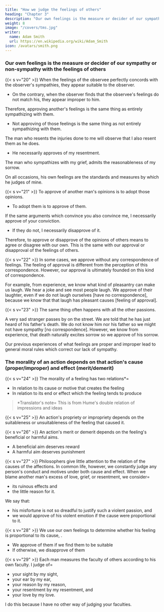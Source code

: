 ```yaml
---
title: "How we judge the feelings of others"
heading: "Chapter 3"
description: "Our own feelings is the measure or decider of our sympathy or non-sympathy with the feelings of others"
weight: 8
image: "/covers/tms.jpg"
writer:
  name: Adam Smith
  url: https://en.wikipedia.org/wiki/Adam_Smith
icon: /avatars/smith.png
---
```




<!-- We judge the propriety of the feelings of others by our sympathy or lack of sympathy with them -->
### Our own feelings is the measure or decider of our sympathy or non-sympathy with the feelings of others

{{< s v="20" >}} When the feelings of the observee perfectly concords with the observer's sympathies, they appear suitable to the observer. 
- On the contrary, when the observer finds that the observee's feelings do not match his, they appear improper to him.

Therefore, approving another's feelings is the same thing as entirely sympathizing with them.
- Not approving of those feelings is the same thing as not entirely sympathizing with them.

The man who resents the injuries done to me will observe that I also resent them as he does.
- He necessarily approves of my resentment.

The man who sympathizes with my grief, admits the reasonableness of my sorrow.

<!-- He who admires the same poem or picture as much as I do, allows the justness of my admiration.
        He who laughs at the same joke with with me, cannot deny the propriety of my laughter.
    On the contrary, the man has different feelings from mine, disapproves my feelings because of their dissonance with his own.
        I must incur his disapprobation if= 
            my animosity goes beyond the indignation allowed by my friend,
            my grief exceeds what his most tender compassion can go along with,
            my admiration is too high or too low to tally with his own,
            I laugh loudly and heartily when he only smiles, and
            I only smile when he laughs loudly and heartily.
             -->
On all occasions, his own feelings are the standards and measures by which he judges of mine.


{{< s v="21" >}} To approve of another man's opinions is to adopt those opinions.
- To adopt them is to approve of them.

If the same arguments which convince you also convince me, I necessarily approve of your conviction.
- If they do not, I necessarily disapprove of it.
  
<!--         I cannot do the one without the other. -->
Therefore, to approve or disapprove of the opinions of others means to agree or disagree with our own. This is the same with our approval or disapproval of the feelings of others.


{{< s v="22" >}} In some cases, we approve without any correspondence of feelings. The feeling of approval is different from the perception of this correspondence. However, our approval is ultimately founded on this kind of correspondence.
<!--     I shall give a very simple example.

    Simple examples can be less perverted by man's judgments from wrong systems. -->

<!-- We often approve of a joke and think that the group's laughter is proper, though we ourselves do not laugh.  -->

For example, from experience, we know what kind of pleasantry can make us laugh. We hear a joke and see most people laugh. We approve of their laughter, even if we do not laugh ourselves [have no correspondence], because we know that that laugh has pleasant causes [feeling of approval]. 

<!-- others 

We observe that this is one of that kind.

We therefore approve of the group's laughter. 

We feel that it is natural and suitable to its object. Even if we we cannot easily enter into it, we feel that we can heartily join in it. -->



{{< s v="23" >}} The same thing often happens with all the other passions.

A very sad stranger passes by on the street. We are told that he has just heard of his father's death. We do not know him nor his father so we might not have sympathy [no correspondence]. However, we know from experience, that death naturally excites sorrow so we approve of his sorrow.

<!--         It is impossible that we should not approve of his grief.
    Yet we might often be unable to completely sympathize with him.
        Both he and his father can be entirely unknown to us.
        We might be too busy with other things.
        We do not take time to visualize his distress in our imagination.


            We know that if we took time to consider his situation fully, we should sincerely sympathize with him.
    Our approval of his sorrow is founded on the consciousness of this conditional sympathy, even in cases where that sympathy does not actually take place. -->

Our previous experiences of what feelings are proper and improper lead to general moral rules which correct our lack of sympathy. 



<!-- The general rules derived from  our sentiments commonly correspond with, correct the impropriety of our present emotions. -->

### The morality of an action depends on that action's cause (proper/improper) and effect (merit/demerit)

{{< s v="24" >}} The morality of a feeling has two relations*= 
- In relation to its cause or motive that creates the feeling
- In relation to its end or effect which the feeling tends to produce

> *Translator's note=  This is from Hume's double relation of impressions and ideas 



{{< s v="25" >}} An action's propriety or impropriety depends on the suitableness or unsuitableness of the feeling that caused it.

{{< s v="26" >}} An action's merit or demerit depends on the feeling's beneficial or harmful aims.
- A beneficial aim deserves reward
- A harmful aim deserves punishment

{{< s v="27" >}} Philosophers give little attention to the relation of the causes of the affections. In common life, however, we constantly judge any person's conduct and motives under both cause and effect. When we blame another man's excess of love, grief, or resentment, we consider= 
- its ruinous effects and
- the little reason for it.

We say that: 
- his misfortune is not so dreadful to justify such a violent passion, and
- we would approve of his violent emotion if the cause were proportional to it.

{{< s v="28" >}} We use our own feelings to determine whether his feeling is proportional to its cause,  .
- We approve of them if we find them to be suitable
- If otherwise, we disapprove of them

{{< s v="29" >}} Each man measures the faculty of others according to his own faculty. I judge of= 
- your sight by my sight,
- your ear by my ear,
- your reason by my reason,
- your resentment by my resentment, and
- your love by my love.

I do this because I have no other way of judging your faculties.
